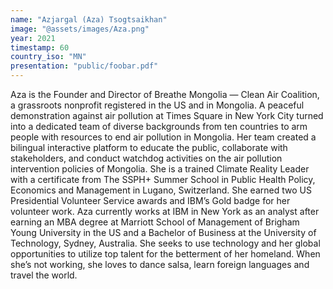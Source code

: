 ```yaml
---
name: "Azjargal (Aza) Tsogtsaikhan"
image: "@assets/images/Aza.png"
year: 2021
timestamp: 60
country_iso: "MN"
presentation: "public/foobar.pdf"
---
```


Aza is the Founder and Director of Breathe Mongolia — Clean Air Coalition, a grassroots nonprofit registered in the US and in Mongolia. A peaceful demonstration against air pollution at Times Square in New York City turned into a dedicated team of diverse backgrounds from ten countries to arm people with resources to end air pollution in Mongolia. Her team created a bilingual interactive platform to educate the public, collaborate with stakeholders, and conduct watchdog activities on the air pollution intervention policies of Mongolia. She is a trained Climate Reality Leader with a certificate from The SSPH+ Summer School in Public Health Policy, Economics and Management in Lugano, Switzerland. She earned two US Presidential Volunteer Service awards and IBM’s Gold badge for her volunteer work. Aza currently works at IBM in New York as an analyst after earning an MBA degree at Marriott School of Management of Brigham Young University in the US and a Bachelor of Business at the University of Technology, Sydney, Australia. She seeks to use technology and her global opportunities to utilize top talent for the betterment of her homeland. When she’s not working, she loves to dance salsa, learn foreign languages and travel the world.
